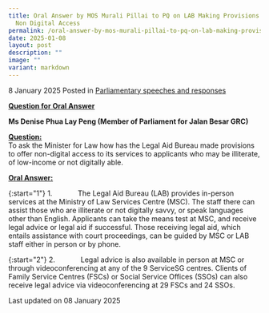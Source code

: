 ```yaml
---
title: Oral Answer by MOS Murali Pillai to PQ on LAB Making Provisions to Offer
  Non Digital Access
permalink: /oral-answer-by-mos-murali-pillai-to-pq-on-lab-making-provisions-to-offer-non-digital-access/
date: 2025-01-08
layout: post
description: ""
image: ""
variant: markdown
---
```

8 January 2025 Posted in [Parliamentary speeches and responses](/news/parliamentary-speeches) 

<b><u>Question for Oral Answer</u></b>

<b>Ms Denise Phua Lay Peng (Member of Parliament for Jalan Besar GRC)</b>

<b><u>Question:</u></b>
<br>To ask the Minister for Law how has the Legal Aid Bureau made provisions to offer non-digital access to its services to applicants who may be illiterate, of low-income or not digitally able.

<b><u>Oral Answer:</u></b>

{:start="1"}
1.&nbsp;&nbsp;&nbsp;&nbsp;&nbsp;&nbsp;&nbsp;&nbsp;&nbsp;&nbsp;&nbsp;&nbsp; The Legal Aid Bureau (LAB) provides in-person services at the Ministry of Law Services Centre (MSC). The staff there can assist those who are illiterate or not digitally savvy, or speak languages other than English. Applicants can take the means test at MSC, and receive legal advice or legal aid if successful. Those receiving legal aid, which entails assistance with court proceedings, can be guided by MSC or LAB staff either in person or by phone.&nbsp;

{:start="2"}
2.&nbsp;&nbsp;&nbsp;&nbsp;&nbsp;&nbsp;&nbsp;&nbsp;&nbsp;&nbsp;&nbsp;&nbsp; Legal advice is also available in person at MSC or through videoconferencing at any of the 9 ServiceSG centres. Clients of Family Service Centres (FSCs) or Social Service Offices (SSOs) can also receive legal advice via videoconferencing at 29 FSCs and 24 SSOs.

<p class="right-side-updated">Last updated on 08 January 2025</p>